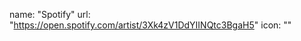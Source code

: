 name: "Spotify" url: "https://open.spotify.com/artist/3Xk4zV1DdYIINQtc3BgaH5" icon: "<path d='M12 2C6.477 2 2 6.477 2 12s4.477 10 10 10 10-4.477 10-10S17.523 2 12 2zm4.138 12.354a.499.499 0 0 1-.688.148c-2.32-1.423-5.256-1.74-8.728-.954a.5.5 0 0 1-.564-.438.5.5 0 0 1 .438-.562c3.702-.842 6.912-.482 9.51 1.07a.5.5 0 0 1 .032.736zm.8-2.67a.626.626 0 0 1-.858.182c-2.613-1.61-6.524-2.074-9.61-.95a.625.625 0 0 1-.703-.544.625.625 0 0 1 .544-.703c3.42-.975 7.67-.47 10.59 1.343a.625.625 0 0 1 .03 0.672zm.12-2.923c-3.12-1.87-8.217-2.04-11.23.11a.75.75 0 0 1-.926-.653.75.75 0 0 1 .653-.926c3.443-2.457 9.073-2.18 12.59.083a.75.75 0 0 1 .273 1.033.75.75 0 0 1-1.033.273z'></path>"
